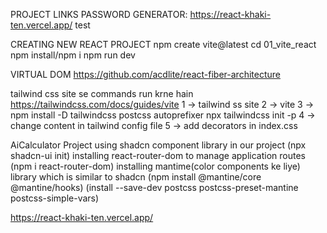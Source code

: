 PROJECT LINKS
PASSWORD GENERATOR: https://react-khaki-ten.vercel.app/
test

CREATING NEW REACT PROJECT
npm create vite@latest
cd 01_vite_react
npm install/npm i
npm run dev

VIRTUAL DOM
https://github.com/acdlite/react-fiber-architecture

tailwind css site se commands run krne hain
https://tailwindcss.com/docs/guides/vite
1 -> tailwind ss site
2 -> vite
3 -> 
npm install -D tailwindcss postcss autoprefixer
npx tailwindcss init -p
4 -> change content in tailwind config file
5 -> add decorators in index.css

AiCalculator Project
using shadcn component library in our project (npx shadcn-ui init)
installing react-router-dom to manage application routes (npm i react-router-dom)
installing mantime(color components ke liye) library which is similar to shadcn (npm install @mantine/core @mantine/hooks)
(install --save-dev postcss postcss-preset-mantine postcss-simple-vars)

https://react-khaki-ten.vercel.app/